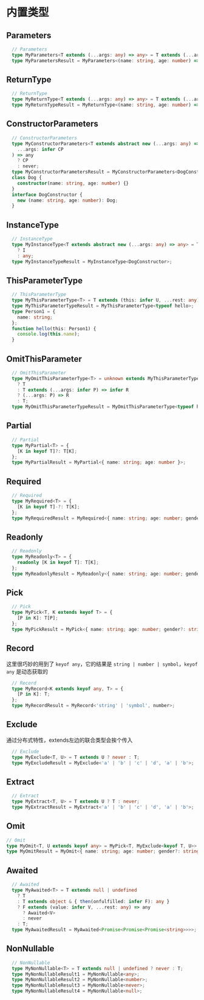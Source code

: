 # 内置类型

## Parameters

```typescript
  // Parameters
  type MyParameters<T extends (...args: any) => any> = T extends (...args: infer P) => any ? P : never;
  type MyParametersResult = MyParameters<(name: string, age: number) => any>;
```

## ReturnType

```typescript
  // ReturnType
  type MyReturnType<T extends (...args: any) => any> = T extends (...args: any) => infer R ? R : any;
  type MyReturnTypeResult = MyReturnType<(name: string, age: number) => number>;
```

## ConstructorParameters

```typescript
  // ConstructorParameters
  type MyConstructorParameters<T extends abstract new (...args: any) => any> = T extends abstract new (
    ...args: infer CP
  ) => any
    ? CP
    : never;
  type MyConstructorParametersResult = MyConstructorParameters<DogConstructor>;
  class Dog {
    constructor(name: string, age: number) {}
  }
  interface DogConstructor {
    new (name: string, age: number): Dog;
  }
```

## InstanceType

```typescript
  // InstanceType
  type MyInstanceType<T extends abstract new (...args: any) => any> = T extends abstract new (...args: any) => infer I
    ? I
    : any;
  type MyInstanceTypeResult = MyInstanceType<DogConstructor>;
```

## ThisParameterType

```typescript
  // ThisParameterType
  type MyThisParameterType<T> = T extends (this: infer U, ...rest: any) => any ? U : unknown;
  type MyThisParameterTypeResult = MyThisParameterType<typeof hello>;
  type Person1 = {
    name: string;
  };
  function hello(this: Person1) {
    console.log(this.name);
  }

```

## OmitThisParameter

```typescript
  // OmitThisParameter
  type MyOmitThisParameterType<T> = unknown extends MyThisParameterType<T>
    ? T
    : T extends (...args: infer P) => infer R
    ? (...args: P) => R
    : T;
  type MyOmitThisParameterTypeResult = MyOmitThisParameterType<typeof hello>;
```

## Partial

```typescript
  // Partial
  type MyPartial<T> = {
    [K in keyof T]?: T[K];
  };
  type MyPartialResult = MyPartial<{ name: string; age: number }>;
```

## Required

```typescript
  // Required
  type MyRequired<T> = {
    [K in keyof T]-?: T[K];
  };
  type MyRequiredResult = MyRequired<{ name: string; age: number; gender?: string }>;
```

## Readonly

```typescript
  // Readonly
  type MyReadonly<T> = {
    readonly [K in keyof T]: T[K];
  };
  type MyReadonlyResult = MyReadonly<{ name: string; age: number; gender?: string }>;
```

## Pick

```typescript
  // Pick
  type MyPick<T, K extends keyof T> = {
    [P in K]: T[P];
  };
  type MyPickResult = MyPick<{ name: string; age: number; gender?: string }, 'age'|'gender'>;
```

## Record

这里很巧妙的用到了 `keyof any`，它的结果是 `string | number | symbol`，`keyof any` 是动态获取的

```typescript
  // Record
  type MyRecord<K extends keyof any, T> = {
    [P in K]: T;
  };
  type MyRecordResult = MyRecord<'string' | 'symbol', number>;
```

## Exclude

通过分布式特性，extends左边的联合类型会挨个传入

```typescript
  // Exclude
  type MyExclude<T, U> = T extends U ? never : T;
  type MyExcludeResult = MyExclude<'a' | 'b' | 'c' | 'd', 'a' | 'b'>;
```

## Extract

```typescript
  // Extract
  type MyExtract<T, U> = T extends U ? T : never;
  type MyExtractResult = MyExtract<'a' | 'b' | 'c' | 'd', 'a' | 'b'>;
```

## Omit

```typescript
// Omit
type MyOmit<T, U extends keyof any> = MyPick<T, MyExclude<keyof T, U>>;
type MyOmitResult = MyOmit<{ name: string; age: number; gender?: string }, 'age' | 'gender'>;
```

## Awaited

```typescript
  // Awaited
  type MyAwaited<T> = T extends null | undefined
    ? T
    : T extends object & { then(onfulfilled: infer F): any }
    ? F extends (value: infer V, ...rest: any) => any
      ? Awaited<V>
      : never
    : T;
  type MyAwaitedResult = MyAwaited<Promise<Promise<Promise<string>>>>;
```

## NonNullable

```typescript
  // NonNullable
  type MyNonNullable<T> = T extends null | undefined ? never : T;
  type MyNonNullableResult1 = MyNonNullable<any>;
  type MyNonNullableResult2 = MyNonNullable<number>;
  type MyNonNullableResult3 = MyNonNullable<never>;
  type MyNonNullableResult4 = MyNonNullable<null>;
```
